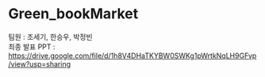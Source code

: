 # Green_bookMarket
팀원 : 조세기, 한승우, 박정빈 <br>
최종 발표 PPT : https://drive.google.com/file/d/1h8V4DHaTKYBW0SWKg1pWrtkNqLH9GFvp/view?usp=sharing
